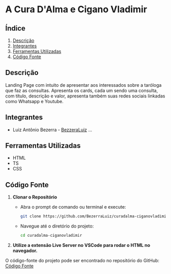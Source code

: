 # A Cura D'Alma e Cigano Vladimir

## Índice
1. [Descrição](#descrição)
2. [Integrantes](#integrantes)
3. [Ferramentas Utilizadas](#ferramentas-utilizadas)
7. [Código Fonte](#código-fonte)

## Descrição
Landing Page com intuito de apresentar aos interessados sobre a taróloga que faz as consultas. Apresenta os cards, cada um sendo uma consulta, com título, descrição e valor, apresenta também suas redes sociais linkadas como Whatsapp e Youtube.

## Integrantes
- Luiz Antônio Bezerra - [BezzeraLuiz](https://github.com/BezerraLuiz)
...

## Ferramentas Utilizadas
- HTML
- TS
- CSS

## Código Fonte

1. **Clonar o Repositório**
   - Abra o prompt de comando ou terminal e execute:
     ```bash
     git clone https://github.com/BezerraLuiz/curadalma-ciganovladimir.git
     ```
   - Navegue até o diretório do projeto:
     ```bash
     cd curadalma-ciganovladimir
     ```

2. **Utilize a extensão Live Server no VSCode para rodar o HTML no navegador.**

O código-fonte do projeto pode ser encontrado no repositório do GitHub: [Código Fonte](https://github.com/BezerraLuiz/curadalma-ciganovladimir)

